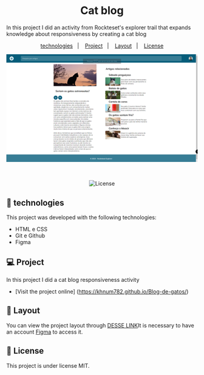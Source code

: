 <h1 align="center"> Cat blog </h1>

<p align="center">

In this project I did an activity from Rockteset's explorer trail that expands knowledge about responsiveness by creating a cat blog<br/>


<p align="center">
  <a href="#-tecnologias">technologies</a>&nbsp;&nbsp;&nbsp;|&nbsp;&nbsp;&nbsp;
  <a href="#-projeto">Project</a>&nbsp;&nbsp;&nbsp;|&nbsp;&nbsp;&nbsp;
  <a href="#-layout">Layout</a>&nbsp;&nbsp;&nbsp;|&nbsp;&nbsp;&nbsp;
  <a href="#memo-licença">License</a>
</p>

<p align="center">
  <img alt="" src="./assets/blog-gato.png">
</p>

<br>

<p align="center">
   <img alt="License" src="https://img.shields.io/static/v1?label=license&message=MIT&color=49AA26&labelColor=000000">
</p>

## 🚀 technologies

This project was developed with the following technologies:

- HTML e CSS
- Git e Github
- Figma

## 💻 Project

In this project I did a cat blog responsiveness activity

- [Visit the project online] (https://khnum782.github.io/Blog-de-gatos/)

## 🔖 Layout


You can view the project layout through [DESSE LINK](https://www.figma.com/file/aAEMaI5kXGNcSjUSG9eyBx/Blog-de-Gatos-%E2%80%A2-Desafio-Explorer-(Community)?node-id=101%3A91&mode=dev)It is necessary to have an account [Figma](https://figma.com)
to access it.
## :memo: License

This project is under license MIT.

